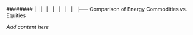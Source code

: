 ######## |   |   |   |   |   |   |   ├── Comparison of Energy Commodities vs. Equities

*Add content here*